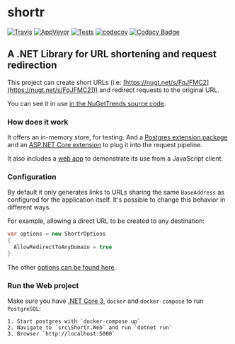 # shortr

[![Travis](https://travis-ci.org/bruno-garcia/shortr.svg?branch=master)](https://travis-ci.org/bruno-garcia/shortr/builds/632765857)
[![AppVeyor](https://ci.appveyor.com/api/projects/status/9i9o95vv30224bl6?svg=true)](https://ci.appveyor.com/project/bruno-garcia/shortr)
[![Tests](https://img.shields.io/appveyor/tests/bruno-garcia/shortr/master?compact_message)](https://ci.appveyor.com/project/bruno-garcia/shortr/branch/master/tests)
[![codecov](https://codecov.io/gh/bruno-garcia/shortr/branch/master/graph/badge.svg)](https://codecov.io/gh/bruno-garcia/shortr)
[![Codacy Badge](https://api.codacy.com/project/badge/Grade/9a5ba18bcceb4dcfbb9fffd2fcd2196d)](https://www.codacy.com/manual/bruno-garcia/shortr?utm_source=github.com&amp;utm_medium=referral&amp;utm_content=bruno-garcia/shortr&amp;utm_campaign=Badge_Grade)

## A .NET Library for URL shortening and request redirection
  
This project can create short URLs (i.e: [https://nugt.net/s/FqJFMC2](https://nugt.net/s/FqJFMC2])) and redirect requests to the original URL.

You can see it in use [in the NuGetTrends source code](https://github.com/NuGetTrends/nuget-trends).

### How does it work

It offers an in-memory store, for testing. And a [Postgres extension package](https://github.com/bruno-garcia/shortr/tree/master/src/Shortr.Npgsql) 
and an [ASP.NET Core extension](https://github.com/bruno-garcia/shortr/tree/master/src/Shortr.AspNetCore) to plug it into the request pipeline. 
 
It also includes a [web app](https://github.com/bruno-garcia/shortr/tree/master/src/Shortr.Web) to demonstrate its use from a JavaScript client.

### Configuration

By default it only generates links to URLs sharing the same `BaseAddress` as configured for the application itself.
It's possible to change this behavior in different ways.

For example, allowing a direct URL to be created to any destination:

```csharp
var options = new ShortrOptions 
{
  AllowRedirectToAnyDomain = true
}
```

The other [options can be found here](https://github.com/bruno-garcia/shortr/blob/master/src/Shortr/ShortrOptions.cs).

### Run the Web project

Make sure you have [.NET Core 3](https://dot.net), `docker` and `docker-compose` to run `PostgreSQL`:

    1. Start postgres with `docker-compose up`
    2. Navigate to `src\Shortr.Web` and run `dotnet run`
    3. Browser `http://localhost:5000`
